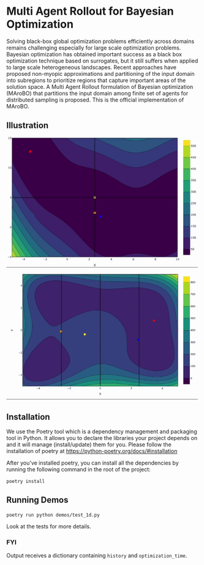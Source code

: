 # Multi Agent Rollout for Bayesian Optimization 
Solving black-box global optimization problems efficiently across domains remains challenging especially for large scale optimization problems. Bayesian optimization has obtained important success as a black box optimization technique based on surrogates, but it still suffers when applied to large scale heterogeneous landscapes. Recent approaches have proposed non-myopic approximations and partitioning of the input domain into subregions to prioritize regions that capture important areas of the solution space. A Multi Agent Rollout formulation of Bayesian optimization (MAroBO) that partitions the input domain among finite set of agents for distributed sampling is proposed. This is the official implementation of MAroBO.

## Illustration
<p float="left">
  <img src="resources/S2.gif" width="500" />
  <img src="resources/SS.gif" width="500" />
</p>


## Installation

We use the Poetry tool which is a dependency management and packaging tool in Python. It allows you to declare the libraries your project depends on and it will manage (install/update) them for you. Please follow the installation of poetry at https://python-poetry.org/docs/#installation

After you've installed poetry, you can install all the dependencies by running the following command in the root of the project:

```
poetry install
```

## Running Demos

```
poetry run python demos/test_1d.py
```

Look at the tests for more details.

### FYI

Output receives a dictionary containing ```history``` and ```optimization_time```.
